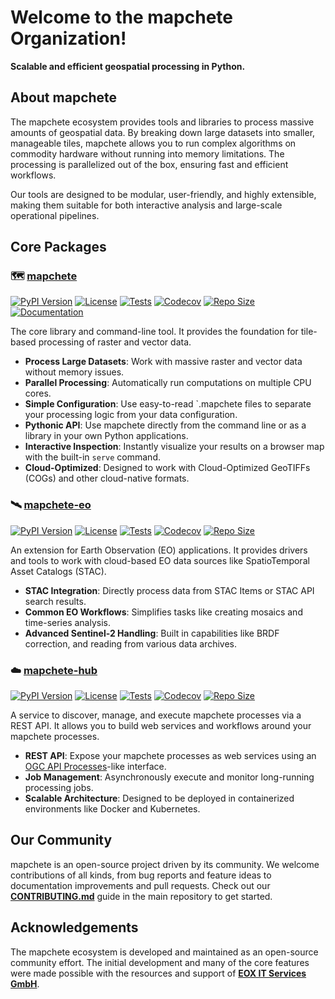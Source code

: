 # Welcome to the mapchete Organization!
  
**Scalable and efficient geospatial processing in Python.**


## About mapchete

The mapchete ecosystem provides tools and libraries to process massive amounts of geospatial data. By breaking down large datasets into smaller, manageable tiles, mapchete allows you to run complex algorithms on commodity hardware without running into memory limitations. The processing is parallelized out of the box, ensuring fast and efficient workflows.

Our tools are designed to be modular, user-friendly, and highly extensible, making them suitable for both interactive analysis and large-scale operational pipelines.


## Core Packages

### 🗺️ [mapchete](https://github.com/mapchete/mapchete)

[![PyPI Version](https://img.shields.io/pypi/v/mapchete.svg)](https://pypi.org/project/mapchete/)
[![License](https://img.shields.io/pypi/l/mapchete.svg)](https://github.com/mapchete/mapchete/blob/main/LICENSE)
[![Tests](https://img.shields.io/github/actions/workflow/status/mapchete/mapchete/python-package.yml?label=tests)](https://github.com/mapchete/mapchete/actions)
[![Codecov](https://codecov.io/gh/mapchete/mapchete/branch/main/graph/badge.svg?token=aOracso0OQ)](https://codecov.io/gh/mapchete/mapchete)
[![Repo Size](https://img.shields.io/github/repo-size/mapchete/mapchete)](https://github.com/mapchete/mapchete)
[![Documentation](https://readthedocs.org/projects/mapchete/badge/?version=stable)](http://mapchete.readthedocs.io/en/stable/?badge=stable)

The core library and command-line tool. It provides the foundation for tile-based processing of raster and vector data.

* **Process Large Datasets**: Work with massive raster and vector data without memory issues.
* **Parallel Processing**: Automatically run computations on multiple CPU cores.
* **Simple Configuration**: Use easy-to-read `.mapchete files to separate your processing logic from your data configuration.
* **Pythonic API**: Use mapchete directly from the command line or as a library in your own Python applications.
* **Interactive Inspection**: Instantly visualize your results on a browser map with the built-in `serve` command.
* **Cloud-Optimized**: Designed to work with Cloud-Optimized GeoTIFFs (COGs) and other cloud-native formats.

### 🛰️ [mapchete-eo](https://github.com/mapchete/mapchete-eo)

[![PyPI Version](https://img.shields.io/pypi/v/mapchete-eo.svg)](https://pypi.org/project/mapchete-eo/)
[![License](https://img.shields.io/pypi/l/mapchete-eo.svg)](https://github.com/mapchete/mapchete-eo/blob/main/LICENSE)
[![Tests](https://img.shields.io/github/actions/workflow/status/mapchete/mapchete-eo/python-package.yml?label=tests)](https://github.com/mapchete/mapchete-eo/actions)
[![Codecov](https://codecov.io/gh/mapchete/mapchete-eo/graph/badge.svg?token=VD1YOF3QA2)](https://codecov.io/gh/mapchete/mapchete-eo)
[![Repo Size](https://img.shields.io/github/repo-size/mapchete/mapchete-eo)](https://github.com/mapchete/mapchete-eo)

An extension for Earth Observation (EO) applications. It provides drivers and tools to work with cloud-based EO data sources like SpatioTemporal Asset Catalogs (STAC).

* **STAC Integration**: Directly process data from STAC Items or STAC API search results.
* **Common EO Workflows**: Simplifies tasks like creating mosaics and time-series analysis.
* **Advanced Sentinel-2 Handling**: Built in capabilities like BRDF correction, and reading from various data archives.

### ☁️ [mapchete-hub](https://github.com/mapchete/mapchete-hub)

[![PyPI Version](https://img.shields.io/pypi/v/mapchete-hub.svg)](https://pypi.org/project/mapchete-hub/)
[![License](https://img.shields.io/pypi/l/mapchete-hub.svg)](https://github.com/mapchete/mapchete-hub/blob/main/LICENSE)
[![Tests](https://img.shields.io/github/actions/workflow/status/mapchete/mapchete-hub/python-package.yml?label=tests)](https://github.com/mapchete/mapchete-hub/actions)
[![Codecov](https://codecov.io/gh/mapchete/mapchete-hub/graph/badge.svg?token=VD1YOF3QA2)](https://codecov.io/gh/mapchete/mapchete-hub)
[![Repo Size](https://img.shields.io/github/repo-size/mapchete/mapchete-hub)](https://github.com/mapchete/mapchete-hub)

A service to discover, manage, and execute mapchete processes via a REST API. It allows you to build web services and workflows around your mapchete processes.

* **REST API**: Expose your mapchete processes as web services using an [OGC API Processes](https://ogcapi.ogc.org/processes/)-like interface.
* **Job Management**: Asynchronously execute and monitor long-running processing jobs.
* **Scalable Architecture**: Designed to be deployed in containerized environments like Docker and Kubernetes.


## Our Community

mapchete is an open-source project driven by its community. We welcome contributions of all kinds, from bug reports and feature ideas to documentation improvements and pull requests. Check out our **[CONTRIBUTING.md](https://github.com/mapchete/mapchete/blob/main/CONTRIBUTING.md)** guide in the main repository to get started.

## Acknowledgements

The mapchete ecosystem is developed and maintained as an open-source community effort. The initial development and many of the core features were made possible with the resources and support of **[EOX IT Services GmbH](https://eox.at/)**.
